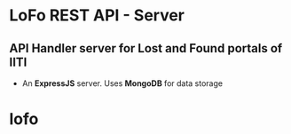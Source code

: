 # LoFo REST API - Server
## API Handler server for Lost and Found portals of IITI

* An **ExpressJS** server. Uses **MongoDB** for data storage
# lofo
